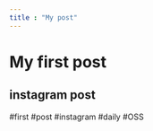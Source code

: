 ```yaml
---
title : "My post"
---
```


My first post
==========

instagram post
--------------

#first #post #instagram #daily #OSS

